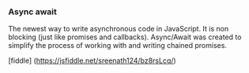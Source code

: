 ### Async await

The newest way to write asynchronous code in JavaScript.
It is non blocking (just like promises and callbacks).
Async/Await was created to simplify the process of working with and writing chained promises.

[fiddle] (https://jsfiddle.net/sreenath124/bz8rsLcq/)